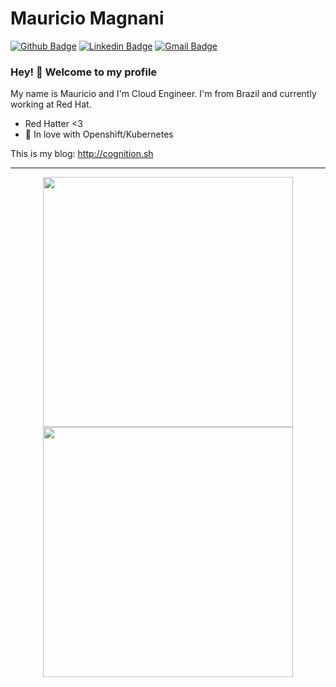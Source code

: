 # Mauricio Magnani

[![Github Badge](https://img.shields.io/badge/-Github-000?style=flat-square&logo=Github&logoColor=white&link=https://github.com/msmagnanijr)](https://github.com/msmagnanijr)
[![Linkedin Badge](https://img.shields.io/badge/-LinkedIn-blue?style=flat-square&logo=Linkedin&logoColor=white&link=https://www.linkedin.com/in/mauriciomagnanijr/)](https://www.linkedin.com/in/https://www.linkedin.com/in/mauriciomagnanijr/)
[![Gmail Badge](https://img.shields.io/badge/-Gmail-c14438?style=flat-square&logo=Gmail&logoColor=white&link=mailto:msmagnanijr@gmail.com)](mailto:msmagnanijr@gmail.com)

### Hey! 👋 Welcome to my profile

My name is Mauricio and I'm Cloud Engineer. I'm from Brazil and currently working at Red Hat.

 - Red Hatter <3
 - 💙 In love with Openshift/Kubernetes

This is my blog: http://cognition.sh

---
<p align = "center">
  <img src = "https://github-readme-stats.vercel.app/api?username=msmagnanijr&show_icons=true&theme=bear" width = 400>
  <img src = "https://github-readme-streak-stats.herokuapp.com?user=msmagnanijr&theme=dark&hide_border=true" width = 400>
</p>
